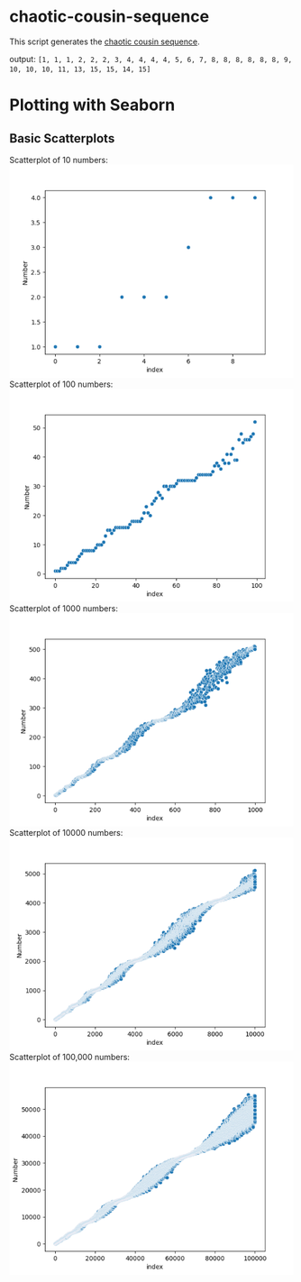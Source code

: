 # chaotic-cousin-sequence
This script generates the [chaotic cousin sequence](https://www.youtube.com/watch?v=j0o-pMIR8uk). 

output: `[1, 1, 1, 2, 2, 2, 3, 4, 4, 4, 4, 5, 6, 7, 8, 8, 8, 8, 8, 8, 9, 10, 10, 10, 11, 13, 15, 15, 14, 15]`

# Plotting with Seaborn
## Basic Scatterplots
Scatterplot of 10 numbers:
![10 numbers](images/10.png)
Scatterplot of 100 numbers:
![100 numbers](images/100.png)
Scatterplot of 1000 numbers:
![1000 numbers](images/1000.png)
Scatterplot of 10000 numbers:
![10000 numbers](images/10000.png)
Scatterplot of 100,000 numbers:
![100,000 numbers](images/100000.png)